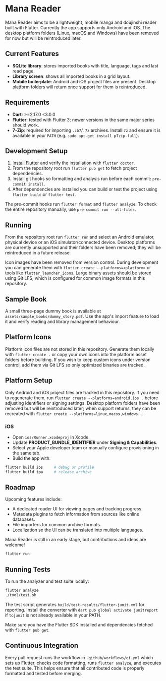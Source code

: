 # Mana Reader

Mana Reader aims to be a lightweight, mobile manga and doujinshi reader built with Flutter. Currently the app supports only Android and iOS. The desktop platform folders (Linux, macOS and Windows) have been removed for now but will be reintroduced later.

## Current Features

- **SQLite library**: stores imported books with title, language, tags and last read page.
- **Library screen**: shows all imported books in a grid layout.
- **Mobile boilerplate**: Android and iOS project files are present. Desktop platform folders will return once support for them is reintroduced.

## Requirements

- **Dart**: >=2.17.0 <3.0.0
- **Flutter**: tested with Flutter 3; newer versions in the same major series should work.
- **7-Zip**: required for importing `.cb7`/`.7z` archives. Install `7z` and ensure it is available in your `PATH` (e.g. `sudo apt-get install p7zip-full`).

## Development Setup

1. [Install Flutter](https://docs.flutter.dev/get-started/install) and verify the
   installation with `flutter doctor`.
2. From the repository root run `flutter pub get` to fetch project
   dependencies.
3. Install git hooks so formatting and analysis run before each commit:
   `pre-commit install`.
4. After dependencies are installed you can build or test the project using
   `flutter build` or `flutter test`.

The pre-commit hooks run `flutter format` and `flutter analyze`. To check
the entire repository manually, use `pre-commit run --all-files`.

## Running

From the repository root run `flutter run` and select an Android emulator, physical device or an iOS simulator/connected device. Desktop platforms are currently unsupported and their folders have been removed; they will be reintroduced in a future release.

Icon images have been removed from version control. During development you can generate them with `flutter create --platforms=<platform>` or tools like `flutter_launcher_icons`. Large binary assets should be stored using Git LFS, which is configured for common image formats in this repository.

## Sample Book

A small three-page dummy book is available at `assets/sample_books/dummy_story.pdf`. Use the app's import feature to load it and verify reading and library management behaviour.

## Platform Icons

Platform icon files are not stored in this repository. Generate them locally with `flutter create .` or copy your own icons into the platform asset folders before building. If you wish to keep custom icons under version control, add them via Git LFS so only optimized binaries are tracked.

## Platform Setup

Only Android and iOS project files are tracked in this repository. If you need to
regenerate them, run `flutter create --platforms=android,ios .` before adjusting
identifiers or signing settings. Desktop platform folders have been removed but
will be reintroduced later; when support returns, they can be recreated with
`flutter create --platforms=linux,macos,windows .`.

### iOS

- Open `ios/Runner.xcodeproj` in Xcode.
- Update **PRODUCT_BUNDLE_IDENTIFIER** under **Signing & Capabilities**.
- Select your Apple developer team or manually configure provisioning in the same
  tab.
- Build the app with:

```bash
flutter build ios     # debug or profile
flutter build ipa     # release archive
```

## Roadmap

Upcoming features include:

- A dedicated reader UI for viewing pages and tracking progress.
- Metadata plugins to fetch information from sources like online databases.
- File importers for common archive formats.
- Localization so the UI can be translated into multiple languages.

Mana Reader is still in an early stage, but contributions and ideas are welcome!


```bash
flutter run
```

## Running Tests

To run the analyzer and test suite locally:

```bash
flutter analyze
./tool/test.sh
```

The test script generates `build/test-results/flutter-junit.xml` for reporting.
Install the converter with `dart pub global activate junitreport` if `tojunit` is
not already available in your PATH.

Make sure you have the Flutter SDK installed and dependencies fetched with `flutter pub get`.

## Continuous Integration

Every pull request runs the workflow in `.github/workflows/ci.yml` which sets up
Flutter, checks code formatting, runs `flutter analyze`, and executes the test
suite. This helps ensure that all contributed code is properly formatted and
tested before merging.

